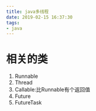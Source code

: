 ```yaml
---
title: java多线程
date: 2019-02-15 16:37:30
tags:
- java
---
```


# 相关的类

1. Runnable
2. Thread
3. Callable:比Runnable有个返回值
4. Future
5. FutureTask

